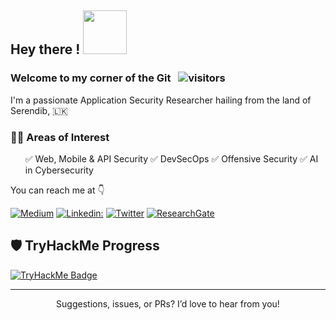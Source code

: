 <h2>  Hey there ! <img src="https://raw.githubusercontent.com/Pranieth95/Pranieth95/refs/heads/main/Hey.gif" width="70">  </h2> 

### Welcome to my corner of the Git  &nbsp; ![visitors](https://visitor-badge.laobi.icu/badge?page_id=pranieth95)

I'm a passionate Application Security Researcher hailing from the land of Serendib, 🇱🇰 

<h3> 🕵️‍♂️ Areas of Interest </h3>
<ul>
✅ Web, Mobile & API Security 
✅ DevSecOps
✅ Offensive Security   
✅ AI in Cybersecurity
</ul>

You can reach me at 👇

[![Medium](https://img.shields.io/badge/medium-21759B?style=for-the-badge&logo=medium&logoColor=white)](https://praniethchandrasekara.medium.com)
[![Linkedin:](https://img.shields.io/badge/linkedin-0A66C2?style=for-the-badge&logo=linkedin&logoColor=white)](https://www.linkedin.com/in/praniethchandrasekara/?originalSubdomain=lk)
[![Twitter](https://img.shields.io/badge/twitter-1DA1F2?style=for-the-badge&logo=x&logoColor=white)](https://twitter.com/praniieth)
[![ResearchGate](https://img.shields.io/badge/researchgate-bee0cf?style=for-the-badge&logo=researchgate&logoColor=white)](https://www.researchgate.net/profile/Pranieth-Chandrasekara)

## 🛡️ TryHackMe Progress

[![TryHackMe Badge](https://tryhackme-badges.s3.amazonaws.com/Chessiie.png)](https://tryhackme.com/p/Chessiie)


<div align="center">
  

---

  
Suggestions, issues, or PRs? I’d love to hear from you!


</div>
